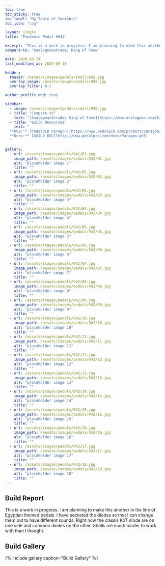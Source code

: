 ```yaml
---
toc: true
toc_sticky: true
toc_label: "My Table of Contents"
toc_icon: "cog"

layout: single
title: "Pandemic Pedal #042"

excerpt: "This is a work in progress. I am planning to make this another in the line of Egyptian themed pedals. I have socketed the diodes so that I can change them out to have different sounds. Right now the classis KoT diode are on one side and common diodes on the other. Shells are much harder to work with than I thought."
compare-to: "Analogman&trade; King of Tone"

date: 2020-09-19
last_modified_at: 2020-09-19

header:
  teaser: /assets/images/pedals/small/042.jpg
  overlay_image: /assets/images/pedals/042.jpg
  overlay_filter: 0.5

author_profile_end: true

sidebar:
  - image: /assets/images/pedals/small/042.jpg
  - title: "Compare to"
    text: "[Analogman&trade; King of Tone](https://www.analogman.com/kingtone.htm)"
  - title: "Build Resources"
    text: "
  **PCB:** [PedalPCB Paragon](https://www.pedalpcb.com/product/paragon/)<br>
  **Docs:** [BUILD DOC](http://www.pedalpcb.com/docs/Paragon.pdf)
  "

gallery:
  - url: /assets/images/pedals/042/01.jpg
    image_path: /assets/images/pedals/042/01.jpg
    alt: "placeholder image 1"
    title: ""
  - url: /assets/images/pedals/042/02.jpg
    image_path: /assets/images/pedals/042/02.jpg
    alt: "placeholder image 2"
    title: ""
  - url: /assets/images/pedals/042/03.jpg
    image_path: /assets/images/pedals/042/03.jpg
    alt: "placeholder image 3"
    title: ""
  - url: /assets/images/pedals/042/04.jpg
    image_path: /assets/images/pedals/042/04.jpg
    alt: "placeholder image 4"
    title: ""
  - url: /assets/images/pedals/042/05.jpg
    image_path: /assets/images/pedals/042/05.jpg
    alt: "placeholder image 5"
    title: ""
  - url: /assets/images/pedals/042/06.jpg
    image_path: /assets/images/pedals/042/06.jpg
    alt: "placeholder image 6"
    title: ""
  - url: /assets/images/pedals/042/07.jpg
    image_path: /assets/images/pedals/042/07.jpg
    alt: "placeholder image 7"
    title: ""
  - url: /assets/images/pedals/042/08.jpg
    image_path: /assets/images/pedals/042/08.jpg
    alt: "placeholder image 8"
    title: ""
  - url: /assets/images/pedals/042/09.jpg
    image_path: /assets/images/pedals/042/09.jpg
    alt: "placeholder image 9"
    title: ""
  - url: /assets/images/pedals/042/10.jpg
    image_path: /assets/images/pedals/042/10.jpg
    alt: "placeholder image 10"
    title: ""
  - url: /assets/images/pedals/042/11.jpg
    image_path: /assets/images/pedals/042/11.jpg
    alt: "placeholder image 11"
    title: ""
  - url: /assets/images/pedals/042/12.jpg
    image_path: /assets/images/pedals/042/12.jpg
    alt: "placeholder image 12"
    title: ""
  - url: /assets/images/pedals/042/13.jpg
    image_path: /assets/images/pedals/042/13.jpg
    alt: "placeholder image 13"
    title: ""
  - url: /assets/images/pedals/042/14.jpg
    image_path: /assets/images/pedals/042/14.jpg
    alt: "placeholder image 14"
    title: ""
  - url: /assets/images/pedals/042/15.jpg
    image_path: /assets/images/pedals/042/15.jpg
    alt: "placeholder image 15"
    title: ""
  - url: /assets/images/pedals/042/16.jpg
    image_path: /assets/images/pedals/042/16.jpg
    alt: "placeholder image 16"
    title: ""
  - url: /assets/images/pedals/042/17.jpg
    image_path: /assets/images/pedals/042/17.jpg
    alt: "placeholder image 17"
    title: ""
  - url: /assets/images/pedals/042/18.jpg
    image_path: /assets/images/pedals/042/18.jpg
    alt: "placeholder image 18"
    title: ""
---
```


## Build Report ##

This is a work in progress. I am planning to make this another in the line of Egyptian themed pedals. I have socketed the diodes so that I can change them out to have different sounds. Right now the classis KoT diode are on one side and common diodes on the other. Shells are much harder to work with than I thought.

## Build Gallery ##

{% include gallery caption="Build Gallery" %}